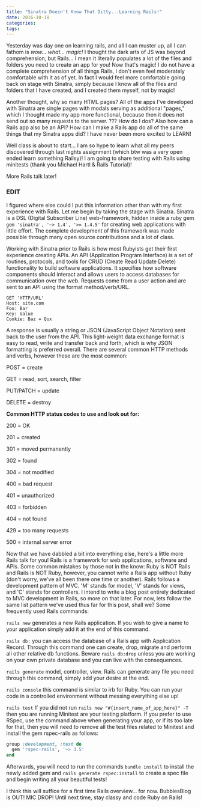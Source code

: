 ```yaml
---
title: "Sinatra Doesn't Know That Ditty...Learning Rails!"
date: 2016-10-18
categories:
tags:
---
```


Yesterday was day one on learning rails, and all I can muster up, all I can fathom is *wow... what... magic!* I thought the dark arts of JS was beyond comprehension, but Rails... I mean it literally populates a lot of the files and folders you need to create an app for you! Now that's magic! I do not have a complete comprehension of all things Rails, I don't even feel moderately comfortable with it as of yet. In fact I would feel more comfortable going back on stage with Sinatra, simply because I know all of the files and folders that I have created, and I created them myself, not by magic!

Another thought, why so many HTML pages? All of the apps I've developed with Sinatra are single pages with modals serving as additional "pages," which I thought made my app more functional, because then it does not send out so many requests to the server. ??? How do I dos? Also how can a Rails app also be an API? How can I make a Rails app do all of the same things that my Sinatra apps did? I have never been more excited to LEARN!

Well class is about to start... I am so hype to learn what all my peers discovered through last nights assignment (which btw was a very open ended learn something Railsy)! I am going to share testing with Rails using minitests (thank you Michael Hartl & Rails Tutorial)!

More Rails talk later!

### EDIT

I figured where else could I put this information other than with my first experience with Rails.  Let me begin by taking the stage with Sinatra.  Sinatra is a DSL (Digital Subscriber Line) web-framework, hidden inside a ruby gem `gem 'sinatra', '~> 1.4', '>= 1.4.5'` for creating web applications with little effort.  The complete development of this framework was made possible through many open source contributions and a lot of class.  

Working with Sinatra prior to Rails is how most Rubyists get their first experience creating APIs.  An API (Application Program Interface) is a set of routines, protocols, and tools for CRUD (Create Read Update Delete) functionality to build software applications.  It specifies how software components should interact and allows users to access databases for communication over the web.  Requests come from a user action and are sent to an API using the format method/verb/URL.

```
GET 'HTTP/URL'
Host: site.com
Foo: Bar
Key: Value
Cookie: Baz = Qux
```
A response is usually a string or JSON (JavaScript Object Notation) sent back to the user from the API.  This light-weight data exchange format is easy to read, write and transfer back and forth, which is why JSON formatting is preferred overall.  There are several common HTTP methods and verbs, however these are the most common:

POST = create

GET = read, sort, search, filter

PUT/PATCH = update

DELETE = destroy

**Common HTTP status codes to use and look out for:**

200 = OK

201 = created

301 = moved permanently

302 = found

304 = not modified

400 = bad request

401 = unauthorized

403 = forbidden

404 = not found

429 = too many requests

500 = internal server error

Now that we have dabbled a bit into everything else, here's a little more Rails talk for you!  Rails is a framework for web applications, software and APIs.  Some common mistakes by those not in the know: Ruby is NOT Rails and Rails is NOT Ruby, however, you cannot write a Rails app without Ruby (don't worry, we've all been there one time or another).  Rails follows a development pattern of MVC.  'M' stands for model, 'V' stands for views, and 'C' stands for controllers.  I intend to write a blog post entirely dedicated to MVC development in Rails, so more on that later.  For now, lets follow the same list pattern we've used thus far for this post, shall we?  Some frequently used Rails commands:

`rails new` generates a new Rails application.  If you wish to give a name to your application simply add it at the end of this command.

`rails db:` you can access the database of a Rails app with Application Record.  Through this command one can create, drop, migrate and perform all other relative db functions.  Beware `rails db:drop` unless you are working on your own private database and you can live with the consequences.

`rails generate` model, controller, view.  Rails can generate any file you need through this command, simply add your desire at the end.

`rails console` this command is similar to irb for Ruby.  You can run your code in a controlled environment without messing everything else up!

`rails test` If you did not run `rails new "#{insert_name_of_app_here}" -T` then you are running Minitest are your testing platform.  If you prefer to use RSpec, use the command above when generating your app, or if its too late for that, then you will need to remove all the test files related to Minitest and install the gem rspec-rails as follows:

```ruby
group :development, :test do
  gem 'rspec-rails', '~> 3.5'
end
```

Afterwards, you will need to run the commands `bundle install` to install the newly added gem and `rails generate rspec:install` to create a spec file and begin writing all your beautiful tests!

I think this will suffice for a first time Rails overview... for now.  BubbiesBlog is OUT!  MIC DROP!  Until next time, stay classy and code Ruby on Rails!
